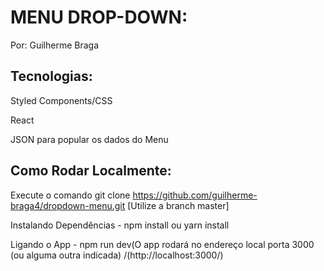 # MENU DROP-DOWN:
Por: Guilherme Braga

## Tecnologias:
Styled Components/CSS

React

JSON para popular os dados do Menu

## Como Rodar Localmente:
Execute o comando git clone https://github.com/guilherme-braga4/dropdown-menu.git [Utilize a branch master]

Instalando Dependências - npm install ou yarn install

Ligando o App - npm run dev(O app rodará no endereço local porta 3000 (ou alguma outra indicada) /(http://localhost:3000/)
